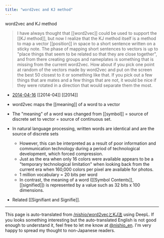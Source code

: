 ```yaml
---
title: "word2vec and KJ method"
---
```


word2vec and KJ method
> I have always thought that [[word2vec]] could be used to support the [[KJ method]], but now I realize that the KJ method itself is a method to map a vector [[position]] in space to a short sentence written on a sticky note.
> The phase of mapping short sentences to vectors is up to "place things that seem to be related so that they are close together", and from there creating groups and nameplates is something that is missing from the current word2vec.
> How about if you pick one point at random of the vectors made by word2vec and put on the screen the best 50 closest to it or something like that.
> If you pick out a few things that are mates and a few things that are not, it would be nice if they were rotated in a direction that would separate them the most.
- [2014-04-16](https://www.facebook.com/nishiohirokazu/posts/10203078316455352) [[2014-04]] [[2014]]

- word2vec maps the [[meaning]] of a word to a vector
- The "meaning" of a word was changed from [[symbol]] = source of discrete set to vector = source of continuous set.
- In natural language processing, written words are identical and are the source of discrete sets
    - However, this can be interpreted as a result of poor information and communication technology during a period of technological development, which forced compression.
    - Just as the era when only 16 colors were available appears to be a "temporary technological limitation" when looking back from the current era when 160,000 colors per pixel are available for photos.
    - 1 million vocabulary = 20 bits per word
    - In contrast, the meaning of a word ([[Symbol Contents]], [[signified]]) is represented by a value such as 32 bits x 100 dimensions.
- Related [[Signifiant and Signifie]].

---
This page is auto-translated from [/nishio/word2vecとKJ法](https://scrapbox.io/nishio/word2vecとKJ法) using DeepL. If you looks something interesting but the auto-translated English is not good enough to understand it, feel free to let me know at [@nishio_en](https://twitter.com/nishio_en). I'm very happy to spread my thought to non-Japanese readers.